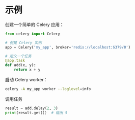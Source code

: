 # 示例

创建一个简单的 Celery 应用：
```python
from celery import Celery

# 创建 Celery 实例
app = Celery('my_app', broker='redis://localhost:6379/0')

# 定义一个任务
@app.task
def add(x, y):
    return x + y
```

启动 Celery worker：

```bash
celery -A my_app worker --loglevel=info
```

调用任务

```python
result = add.delay(2, 3)
print(result.get())  # 输出 5
```